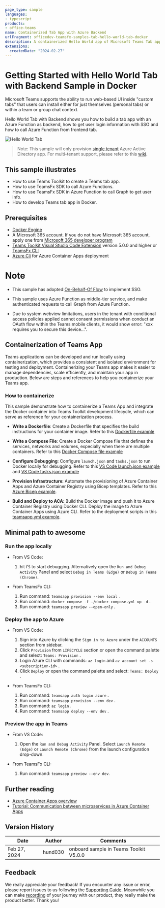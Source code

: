 ```yaml
---
page_type: sample
languages:
- typescript
products:
- office-teams
name: Containerized Tab App with Azure Backend
urlFragment: officedev-teamsfx-samples-tab-hello-world-tab-docker
description: A containerized Hello World app of Microsoft Teams Tab app which has a backend service.
extensions:
  createdDate: "2024-02-27"
---
```

# Getting Started with Hello World Tab with Backend Sample in Docker

Microsoft Teams supports the ability to run web-based UI inside "custom tabs" that users can install either for just themselves (personal tabs) or within a team or group chat context.

Hello World Tab with Backend shows you how to build a tab app with an Azure Function as backend, how to get user login information with SSO and how to call Azure Function from frontend tab.

![Hello World Tab](assets/sampleDemo.gif)

> Note: This sample will only provision [single tenant](https://learn.microsoft.com/azure/active-directory/develop/single-and-multi-tenant-apps#who-can-sign-in-to-your-app) Azure Active Directory app. For multi-tenant support, please refer to this [wiki](https://aka.ms/teamsfx-multi-tenant).

## This sample illustrates

- How to use Teams Toolkit to create a Teams tab app.
- How to use TeamsFx SDK to call Azure Functions.
- How to use TeamsFx SDK in Azure Function to call Graph to get user info.
- How to develop Teams tab app in Docker.

## Prerequisites

- [Docker Engine](https://docs.docker.com/engine/install/)
- A Microsoft 365 account. If you do not have Microsoft 365 account, apply one from [Microsoft 365 developer program](https://developer.microsoft.com/en-us/microsoft-365/dev-program)
- [Teams Toolkit Visual Studio Code Extension](https://aka.ms/teams-toolkit) version 5.0.0 and higher or [TeamsFx CLI](https://aka.ms/teams-toolkit-cli)
- [Azure Cli](https://learn.microsoft.com/cli/azure/install-azure-cli) for Azure Container Apps deployment

# Note
- This sample has adopted [On-Behalf-Of Flow](https://learn.microsoft.com/en-us/azure/active-directory/develop/v2-oauth2-on-behalf-of-flow) to implement SSO.

- This sample uses Azure Function as middle-tier service, and make authenticated requests to call Graph from Azure Function.

- Due to system webview limitations, users in the tenant with conditional access policies applied cannot consent permissions when conduct an OAuth flow within the Teams mobile clients, it would show error: "xxx requires you to secure this device...".

## Containerization of Teams App

Teams applications can be developed and run locally using containerization, which provides a consistent and isolated environment for testing and deployment. Containerizing your Teams app makes it easier to manage dependencies, scale efficiently, and maintain your app in production. Below are steps and references to help you containerize your Teams app.

### How to containerize

This sample demonstrate how to containerize a Teams App and integrate the Docker container into Teams Toolkit development lifecycle, which can serve as reference for your containerization process.

- **Write a Dockerfile**: Create a Dockerfile that specifies the build instructions for your container image. Refer to this [Dockerfile example](./Dockerfile)

- **Write a Compose File**: Create a Docker Compose file that defines the services, networks and volumes, expecially when there are multiple containers. Refer to this [Docker Compose file example](./docker-compose.yml)

- **Configure Debugging**: Configure `launch.json` and `tasks.json` to run Docker locally for debugging. Refer to this [VS Code launch.json example](./.vscode/launch.json) and [VS Code tasks.json example](./.vscode/tasks.json)

- **Provision Infrastructure**: Automate the provisioning of Azure Container Apps and Azure Container Registry using Bicep templates. Refer to this [Azure Bicep example](./infra/azure.bicep).

- **Build and Deploy to ACA**: Build the Docker image and push it to Azure Container Registry using Docker CLI. Deploy the image to Azure Container Apps using Azure CLI. Refer to the deployment scripts in this [teamsapp.yml example](./teamsapp.yml).

## Minimal path to awesome

### Run the app locally

- From VS Code:
    1. hit `F5` to start debugging. Alternatively open the `Run and Debug Activity` Panel and select `Debug in Teams (Edge)` or `Debug in Teams (Chrome)`.

- From TeamsFx CLI:
    1. Run command: `teamsapp provision --env local` .
    1. Run command: `docker compose -f ./docker-compose.yml up -d` .
    1. Run command: `teamsapp preview --open-only` .

### Deploy the app to Azure

- From VS Code:
    1. Sign into Azure by clicking the `Sign in to Azure` under the `ACCOUNTS` section from sidebar.
    1. Click `Provision` from `LIFECYCLE` section or open the command palette and select: `Teams: Provision` .
    1. Login Azure CLI with commands: `az login` and `az account set -s <subscription-id>` .
    1. Click `Deploy` or open the command palette and select: `Teams: Deploy` .

- From TeamsFx CLI:
    1. Run command: `teamsapp auth login azure` .
    1. Run command: `teamsapp provision --env dev` .
    1. Run command: `az login` .
    1. Run command: `teamsapp deploy --env dev` .

### Preview the app in Teams

- From VS Code:
    1. Open the `Run and Debug Activity` Panel. Select `Launch Remote (Edge)` or `Launch Remote (Chrome)` from the launch configuration drop-down.

- From TeamsFx CLI:
    1. Run command: `teamsapp preview --env dev`.

## Further reading

- [Azure Container Apps overview](https://learn.microsoft.com/azure/container-apps/overview)
- [Tutorial: Communication between microservices in Azure Container Apps](https://learn.microsoft.com/azure/container-apps/communicate-between-microservices)

## Version History

|Date| Author| Comments|
|---|---|---|
|Feb 27, 2024| hund030 | onboard sample in Teams Toolkit V5.0.0|

## Feedback
We really appreciate your feedback! If you encounter any issue or error, please report issues to us following the [Supporting Guide](https://github.com/OfficeDev/TeamsFx-Samples/blob/dev/SUPPORT.md). Meanwhile you can make [recording](https://aka.ms/teamsfx-record) of your journey with our product, they really make the product better. Thank you!